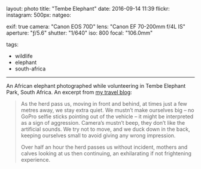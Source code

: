 layout: photo
title: "Tembe Elephant"
date: 2016-09-14 11:39
flickr:
instagram:
500px:
natgeo:

exif: true
camera: "Canon EOS 70D"
lens: "Canon EF 70-200mm f/4L IS"
aperture: "ƒ/5.6"
shutter: "1/640"
iso: 800
focal: "106.0mm"

tags:
  - wildlife
  - elephant
  - south-africa
---

An African elephant photographed while volunteering in Tembe Elephant Park, South Africa. An excerpt from [my travel blog](https://sam-and-paul.com/tembe-elephant-park/2/):

> As the herd pass us, moving in front and behind, at times just a few metres away, we stay extra quiet. We mustn’t make ourselves big – no GoPro selfie sticks pointing out of the vehicle – it might be interpreted as a sign of aggression. Camera’s mustn’t beep, they don’t like the artificial sounds. We try not to move, and we duck down in the back, keeping ourselves small to avoid giving any wrong impression.
>
> Over half an hour the herd passes us without incident, mothers and calves looking at us then continuing, an exhilarating if not frightening experience.
